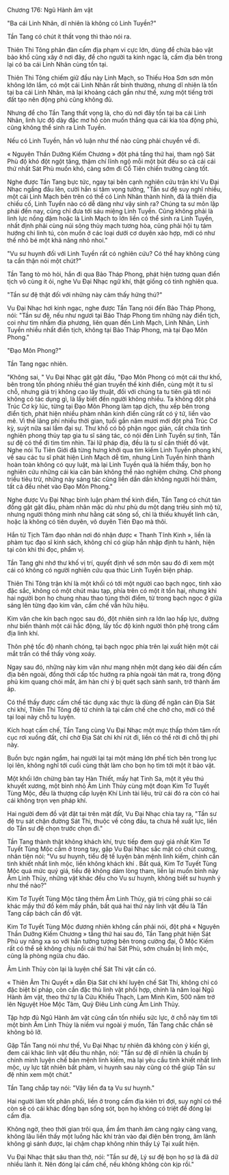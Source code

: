 




Chương 176: Ngũ Hành âm vật


"Ba cái Linh Nhãn, dĩ nhiên là không có Linh Tuyền?"

Tần Tang có chút ít thất vọng thì thào nói ra.

Thiên Thi Tông phân đàn cấm địa phạm vi cực lớn, dùng để chứa bảo vật bảo khố cũng xây ở nơi đây, để cho người ta kinh ngạc là, cấm địa bên trong lại có ba cái Linh Nhãn cùng tồn tại.

Thiên Thi Tông chiếm giữ đầu này Linh Mạch, so Thiếu Hoa Sơn sơn môn không lớn lắm, có một cái Linh Nhãn rất bình thường, nhưng dĩ nhiên là tồn tại ba cái Linh Nhãn, mà lại khoảng cách gần như thế, xưng một tiếng trời đất tạo nên động phủ cũng không đủ.

Nhưng để cho Tần Tang thất vọng là, cho dù nơi đây tồn tại ba cái Linh Nhãn, linh lực độ dày đặc mơ hồ còn muốn thắng qua cái kia tòa động phủ, cũng không thể sinh ra Linh Tuyền.

Nếu có Linh Tuyền, hắn vô luận như thế nào cũng phải chuyển về đi.

« Nguyên Thần Dưỡng Kiếm Chương » đột phá tầng thứ hai, tham ngộ Sát Phù độ khó đột ngột tăng, thậm chí lĩnh ngộ mỗi một bút đều so cả cái cái thứ nhất Sát Phù muốn khó, càng sớm đi Cổ Tiên chiến trường càng tốt.

Nghe được Tần Tang bực tức, ngay tại bên cạnh nghiên cứu trận khí Vu Đại Nhạc ngẩng đầu lên, cười hắn si tâm vọng tưởng, "Tần sư đệ suy nghĩ nhiều, một cái Linh Mạch bên trên có thể có Linh Nhãn thành hình, đã là thiên địa chiếu cố, Linh Tuyền nào có dễ dàng như vậy sinh ra? Chúng ta sư môn lập phái đến nay, cũng chỉ đưa tới sáu miệng Linh Tuyền. Cũng không phải là linh lực nồng đậm hoặc là Linh Mạch to lớn liền có thể sinh ra Linh Tuyền, nhất định phải cùng núi sông thủy mạch tương hòa, cũng phải hội tụ tám hướng chi linh tú, còn muốn ở các loại dưới cơ duyên xảo hợp, mới có như thế nhỏ bé một khả năng nhỏ nhoi."

"Vu sư huynh đối với Linh Tuyền rất có nghiên cứu? Có thể hay không cùng ta cẩn thận nói một chút?"

Tần Tang tò mò hỏi, hắn đi qua Bảo Tháp Phong, phát hiện tương quan điển tịch vô cùng ít ỏi, nghe Vu Đại Nhạc ngữ khí, thật giống có tinh nghiên qua.

"Tần sư đệ thật đối với những này cảm thấy hứng thú?"

Vu Đại Nhạc hơi kinh ngạc, nghe được Tần Tang nói đến Bảo Tháp Phong, nói: "Tần sư đệ, nếu như ngươi tại Bảo Tháp Phong tìm những này điển tịch, coi như tìm nhầm địa phương, liên quan đến Linh Mạch, Linh Nhãn, Linh Tuyền nhiều nhất điển tịch, không tại Bảo Tháp Phong, mà tại Đạo Môn Phong."

"Đạo Môn Phong?"

Tần Tang ngạc nhiên.

"Không sai, " Vu Đại Nhạc gật gật đầu, "Đạo Môn Phong có một cái thư khố, bên trong tồn phóng nhiều thế gian truyền thế kinh điển, cùng một ít tu sĩ chỗ, nhưng giá trị không cao lấy thuật, đối với chúng ta tu tiên giả tới nói không có tác dụng gì, là lấy biết đến người không nhiều. Ta không đột phá Trúc Cơ kỳ lúc, từng tại Đạo Môn Phong làm tạp dịch, thu xếp bên trong điển tịch, phát hiện nhiều phàm nhân kinh điển cũng rất có ý tứ, liền vào mê. Vì thế lãng phí nhiều thời gian, tuổi gần năm mươi mới đột phá Trúc Cơ kỳ, suýt nữa sai lầm đại sự. Thư khố có bộ phận ngọc giản, cất chứa tinh nghiên phong thủy tạp gia tu sĩ sáng tác, có nói đến Linh Tuyền sự tình, Tần sư đệ có thể đi tìm tìm nhìn. Tài lữ pháp địa, đều là tu sĩ cần thiết đồ vật. Nghe nói Tu Tiên Giới đã từng hưng khởi qua tìm kiếm Linh Tuyền phong khí, về sau các tu sĩ phát hiện Linh Mạch dễ tìm, nhưng Linh Tuyền hình thành hoàn toàn không có quy luật, mà lại Linh Tuyền quá là hiếm thấy, bọn họ nghiên cứu những cái kia căn bản không thể nào nghiệm chứng. Chờ phong triều tiêu trừ, những này sáng tác cũng liền dần dần không người hỏi thăm, tất cả đều nhét vào Đạo Môn Phong."

Nghe được Vu Đại Nhạc bình luận phàm thế kinh điển, Tần Tang có chút tán đồng gật gật đầu, phàm nhân mặc dù như phù du một dạng triêu sinh mộ tử, nhưng người thông minh như hằng cát sông số, chỉ là thiếu khuyết linh căn, hoặc là không có tiên duyên, vô duyên Tiên Đạo mà thôi.

Hắn từ Tịch Tâm đạo nhân nơi đó nhận được « Thanh Tĩnh Kinh », liền là phàm tục đạo sĩ kinh sách, không chỉ có giúp hắn nhập định tu hành, hiện tại còn khi thì đọc, phẩm vị.

Tần Tang ghi nhớ thư khố vị trí, quyết định về sơn môn sau đó đi xem một cái có không có người nghiên cứu qua thúc Linh Tuyền biện pháp.

Thiên Thi Tông trận khí là một khối có tới một người cao bạch ngọc, tinh xảo đặc sắc, không có một chút màu tạp, phía trên có một ít tổn hại, nhưng khi hai người bọn họ chung nhau thao túng thời điểm, từ trong bạch ngọc ở giữa sáng lên từng đạo kim văn, cấm chế vẫn hữu hiệu.

Kim văn che kín bạch ngọc sau đó, đột nhiên sinh ra lớn lao hấp lực, dường như biến thành một cái hắc động, lấy tốc độ kinh người thôn phệ trong cấm địa linh khí.

Thôn phệ tốc độ nhanh chóng, tại bạch ngọc phía trên lại xuất hiện một cái mắt trần có thể thấy vòng xoáy.

Ngay sau đó, những này kim văn như mạng nhện một dạng kéo dài đến cấm địa bên ngoài, đồng thời cấp tốc hướng ra phía ngoài tản mát ra, trong động phủ kim quang chói mắt, âm hàn chi ý bị quét sạch sành sanh, trở thành ấm áp.

Có thể thấy được cấm chế tác dụng xác thực là dùng để ngăn cản Địa Sát chi khí, Thiên Thi Tông đệ tử chính là tại cấm chế che chở cho, mới có thể tại loại này chỗ tu luyện.

Kích hoạt cấm chế, Tần Tang cùng Vu Đại Nhạc một mực thấp thỏm tâm rốt cục rơi xuống đất, chỉ chờ Địa Sát chi khí rút đi, liền có thể rời đi chỗ thị phi này.

Buồn bực ngán ngẩm, hai người lại tại một mảng lớn phế tích bên trong lục lọi lên, không nghĩ tới cuối cùng thật làm cho bọn họ tìm tới một ít bảo vật.

Một khối lớn chừng bàn tay Hàn Thiết, mấy hạt Tinh Sa, một ít yêu thú khuyết xương, một bình nhỏ Âm Linh Thủy cùng một đoạn Kim Tơ Tuyết Tùng Mộc, đều là thượng cấp luyện Khí Linh tài liệu, trừ cái đó ra còn có hai cái không trọn vẹn pháp khí.

Hai người đem đồ vật đặt tại trên mặt đất, Vu Đại Nhạc chìa tay ra, "Tần sư đệ tru sát chặn đường Sát Thi, thuộc về công đầu, ta chưa hề xuất lực, liền do Tần sư đệ chọn trước chọn đi."

Tần Tang thành thật không khách khí, trực tiếp đem quý giá nhất Kim Tơ Tuyết Tùng Mộc cầm ở trong tay, gặp Vu Đại Nhạc sắc mặt có chút cương, nhân tiện nói: "Vu sư huynh, tiểu đệ tế luyện bản mệnh linh kiếm, chính cần tinh khiết nhất linh mộc, liền không khách khí . Bất quá, Kim Tơ Tuyết Tùng Mộc quá mức quý giá, tiểu đệ không dám lòng tham, liền lại muốn bình này Âm Linh Thủy, những vật khác đều cho Vu sư huynh, không biết sư huynh ý như thế nào?"

Kim Tơ Tuyết Tùng Mộc tăng thêm Âm Linh Thủy, giá trị cũng phải so cái khác mấy thứ đồ kém mấy phần, bất quá hai thứ này linh vật đều là Tần Tang cấp bách cần đồ vật.

Kim Tơ Tuyết Tùng Mộc đương nhiên không cần phải nói, đột phá « Nguyên Thần Dưỡng Kiếm Chương » tầng thứ hai sau đó, Tần Tang phát hiện Sát Phù uy năng xa so với hắn tưởng tượng bên trong cường đại, Ô Mộc Kiếm rất có thể sẽ không chịu nổi cái thứ hai Sát Phù, sớm chuẩn bị linh mộc, cũng là phòng ngừa chu đáo.

Âm Linh Thủy còn lại là luyện chế Sát Thi vật cần có.

« Thiên Âm Thi Quyết » dẫn Địa Sát chi khí luyện chế Sát Thi, không chỉ có đặc biệt bí pháp, còn cần đặc thù linh vật phối hợp, chính là năm loại Ngũ Hành âm vật, theo thứ tự là Cửu Khiếu Thạch, Lam Minh Kim, 500 năm trở lên Nguyệt Hòe Mộc Tâm, Quỷ Điêu Linh cùng Âm Linh Thủy.

Tập hợp đủ Ngũ Hành âm vật cũng cần tốn nhiều sức lực, ở chỗ này tìm tới một bình Âm Linh Thủy là niềm vui ngoài ý muốn, Tần Tang chắc chắn sẽ không bỏ lỡ.

Gặp Tần Tang nói như thế, Vu Đại Nhạc tự nhiên đã không còn ý kiến gì, đem cái khác linh vật đều thu nhận, nói: "Tần sư đệ dĩ nhiên là chuẩn bị chính mình luyện chế bản mệnh linh kiếm, mà lại yêu cầu tinh khiết nhất linh mộc, uy lực tất nhiên bất phàm, vi huynh sau này cũng có thể giúp Tần sư đệ nhìn xem một chút."

Tần Tang chắp tay nói: "Vậy liền đa tạ Vu sư huynh."

Hai người làm tốt phân phối, liền ở trong cấm địa kiên trì đợi, suy nghĩ có thể còn sẽ có cái khác đồng bạn sống sót, bọn họ không có triệt để đóng lại cấm địa.

Không ngờ, theo thời gian trôi qua, ầm ầm thanh âm càng ngày càng vang, không lâu liền thấy một luồng hắc khí tràn vào đại điện bên trong, âm lãnh không gì sánh được, lại chậm chạp không nhìn thấy Lý Tại xuất hiện.

Vu Đại Nhạc thật sâu than thở, nói: "Tần sư đệ, Lý sư đệ bọn họ sợ là đã dữ nhiều lành ít. Nên đóng lại cấm chế, nếu không không còn kịp rồi."




